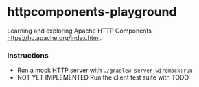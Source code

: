 # httpcomponents-playground

Learning and exploring Apache HTTP Components <https://hc.apache.org/index.html>.

### Instructions

* Run a mock HTTP server with `./gradlew server-wiremock:run`
* NOT YET IMPLEMENTED Run the client test suite with TODO